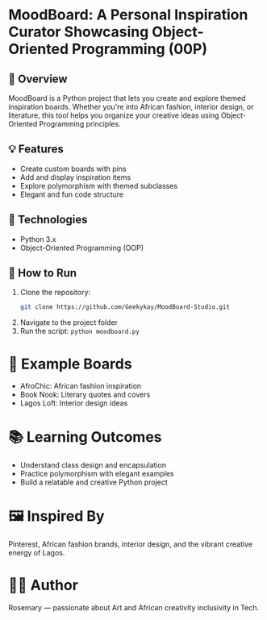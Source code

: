 # MoodBoard: A Personal Inspiration Curator Showcasing Object-Oriented Programming (00P)

## 🌟 Overview
MoodBoard is a Python project that lets you create and explore themed inspiration boards. Whether you're into African fashion, interior design, or literature, this tool helps you organize your creative ideas using Object-Oriented Programming principles.

## 💡 Features
- Create custom boards with pins
- Add and display inspiration items
- Explore polymorphism with themed subclasses
- Elegant and fun code structure

## 🧪 Technologies
- Python 3.x
- Object-Oriented Programming (OOP)

## 🚀 How to Run
1. Clone the repository:
   ```bash
   git clone https://github.com/Geekykay/MoodBoard-Studio.git
   ```
2. Navigate to the project folder
3. Run the script: `python moodboard.py`

# 🧵 Example Boards
- AfroChic: African fashion inspiration
- Book Nook: Literary quotes and covers
- Lagos Loft: Interior design ideas
  
# 📚 Learning Outcomes
- Understand class design and encapsulation
- Practice polymorphism with elegant examples
- Build a relatable and creative Python project

# 🖼️ Inspired By
Pinterest, African fashion brands, interior design, and the vibrant creative energy of Lagos.

# 🧑‍💻 Author
Rosemary — passionate about Art and African creativity inclusivity in Tech.

   

